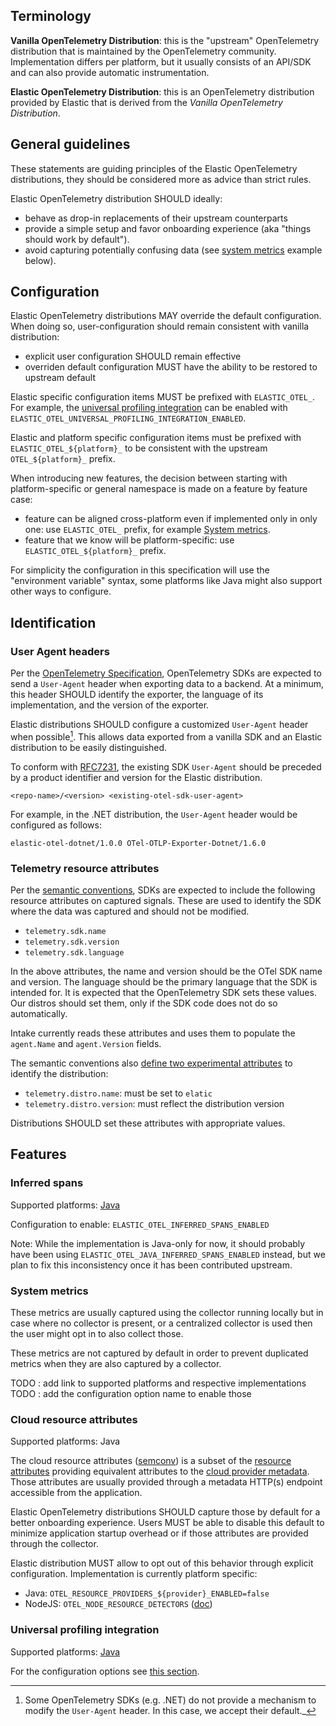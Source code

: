 
## Terminology

**Vanilla OpenTelemetry Distribution**: this is the "upstream" OpenTelemetry distribution that is maintained by the OpenTelemetry community.
Implementation differs per platform, but it usually consists of an API/SDK and can also provide automatic instrumentation.

**Elastic OpenTelemetry Distribution**: this is an OpenTelemetry distribution provided by Elastic that is derived from the 
_Vanilla OpenTelemetry Distribution_.

## General guidelines

These statements are guiding principles of the Elastic OpenTelemetry distributions, they should be considered more as advice than strict rules.

Elastic OpenTelemetry distribution SHOULD ideally:
- behave as drop-in replacements of their upstream counterparts
- provide a simple setup and favor onboarding experience (aka "things should work by default").
- avoid capturing potentially confusing data (see [system metrics](#system-metrics) example below).

## Configuration

Elastic OpenTelemetry distributions MAY override the default configuration.
When doing so, user-configuration should remain consistent with vanilla distribution:
- explicit user configuration SHOULD remain effective
- overriden default configuration MUST have the ability to be restored to upstream default

Elastic specific configuration items MUST be prefixed with `ELASTIC_OTEL_`.
For example, the [universal profiling integration](#universal-profiling-integration) can be enabled with `ELASTIC_OTEL_UNIVERSAL_PROFILING_INTEGRATION_ENABLED`.

Elastic and platform specific configuration items must be prefixed with `ELASTIC_OTEL_${platform}_` to be consistent with
the upstream `OTEL_${platform}_` prefix.

When introducing new features, the decision between starting with platform-specific or general namespace is made on a feature by feature case:
- feature can be aligned cross-platform even if implemented only in only one: use `ELASTIC_OTEL_` prefix, for example [System metrics](#system-metrics).
- feature that we know will be platform-specific: use `ELASTIC_OTEL_${platform}_` prefix.

For simplicity the configuration in this specification will use the "environment variable" syntax, some platforms like Java
might also support other ways to configure.

## Identification

### User Agent headers

Per the [OpenTelemetry Specification](https://github.com/open-telemetry/opentelemetry-specification/blob/main/specification/protocol/exporter.md#user-agent), OpenTelemetry SDKs are expected to send a `User-Agent` header when exporting data to a backend. At a minimum, this header SHOULD identify the exporter, the language of its implementation, and the version of the exporter.

Elastic distributions SHOULD configure a customized `User-Agent` header when possible[^1].
This allows data exported from a vanilla SDK and an Elastic distribution to be easily distinguished.

[^1]: Some OpenTelemetry SDKs (e.g. .NET) do not provide a mechanism to modify the `User-Agent` header. In this case, we accept their default._

To conform with [RFC7231](https://datatracker.ietf.org/doc/html/rfc7231#section-5.5.3), the existing SDK `User-Agent` should be preceded by a product identifier and version for the Elastic distribution.

```
<repo-name>/<version> <existing-otel-sdk-user-agent>
```

For example, in the .NET distribution, the `User-Agent` header would be configured as follows:

```
elastic-otel-dotnet/1.0.0 OTel-OTLP-Exporter-Dotnet/1.6.0
```

### Telemetry resource attributes

Per the [semantic conventions](https://opentelemetry.io/docs/specs/semconv/resource/#telemetry-sdk), SDKs are expected to include the following resource attributes on captured signals. These are used to identify the SDK where the data was captured and should not be modified.

- `telemetry.sdk.name`
- `telemetry.sdk.version`
- `telemetry.sdk.language`

In the above attributes, the name and version should be the OTel SDK name and version.
The language should be the primary language that the SDK is intended for.
It is expected that the OpenTelemetry SDK sets these values.
Our distros should set them, only if the SDK code does not do so automatically.

Intake currently reads these attributes and uses them to populate the `agent.Name` and `agent.Version` fields.

The semantic conventions also [define two experimental attributes](https://opentelemetry.io/docs/specs/semconv/resource/#telemetry-sdk-experimental) to identify the distribution:

- `telemetry.distro.name`: must be set to `elatic`
- `telemetry.distro.version`: must reflect the distribution version

Distributions SHOULD set these attributes with appropriate values.

## Features

### Inferred spans

Supported platforms: [Java](https://github.com/elastic/elastic-otel-java/tree/main/inferred-spans)

Configuration to enable: `ELASTIC_OTEL_INFERRED_SPANS_ENABLED`

Note: While the implementation is Java-only for now, it should probably have been using `ELASTIC_OTEL_JAVA_INFERRED_SPANS_ENABLED`
instead, but we plan to fix this inconsistency once it has been contributed upstream.

### System metrics

These metrics are usually captured using the collector running locally but in case where no collector is present, or a centralized
collector is used then the user might opt in to also collect those.

These metrics are not captured by default in order to prevent duplicated metrics when they are also captured by a collector.

TODO : add link to supported platforms and respective implementations
TODO : add the configuration option name to enable those

### Cloud resource attributes

Supported platforms: Java

The cloud resource attributes ([semconv](https://opentelemetry.io/docs/specs/semconv/resource/cloud/)) is a subset of
the [resource attributes](https://opentelemetry.io/docs/specs/semconv/resource/) providing equivalent attributes to the
[cloud provider metadata](metadata.md#cloud-provider-metadata).
Those attributes are usually provided through a metadata HTTP(s) endpoint accessible from the application.

Elastic OpenTelemetry distributions SHOULD capture those by default for a better onboarding experience.
Users MUST be able to disable this default to minimize application startup overhead or if those attributes are provided through the collector.

Elastic distribution MUST allow to opt out of this behavior through explicit configuration.
Implementation is currently platform specific:
- Java: `OTEL_RESOURCE_PROVIDERS_${provider}_ENABLED=false`
- NodeJS: `OTEL_NODE_RESOURCE_DETECTORS` ([doc](https://github.com/open-telemetry/opentelemetry-js-contrib/tree/main/metapackages/auto-instrumentations-node/#usage-auto-instrumentation))

### Universal profiling integration

Supported platforms: [Java](https://github.com/elastic/elastic-otel-java/tree/main/universal-profiling-integration)

For the configuration options see [this section](universal-profiling-integration.md#configuration-options).
